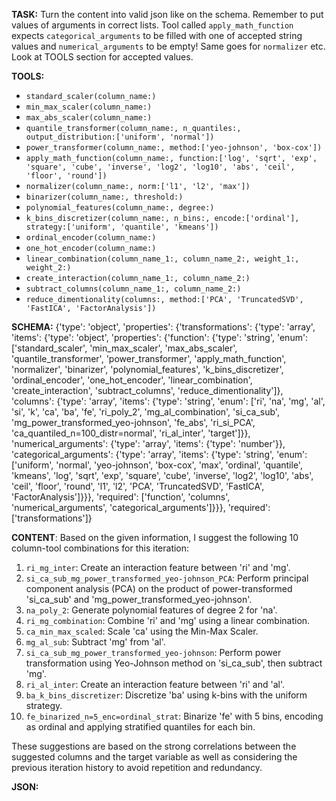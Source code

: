 **TASK:**
Turn the content into valid json like on the schema.
Remember to put values of arguments in correct lists.
Tool called `apply_math_function` expects `categorical_arguments` to be filled with one of accepted string values and `numerical_arguments` to be empty! Same goes for `normalizer` etc. Look at TOOLS section for accepted values.

**TOOLS:**
- `standard_scaler(column_name:)`
- `min_max_scaler(column_name:)`
- `max_abs_scaler(column_name:)`
- `quantile_transformer(column_name:, n_quantiles:, output_distribution:['uniform', 'normal'])`
- `power_transformer(column_name:, method:['yeo-johnson', 'box-cox'])`
- `apply_math_function(column_name:, function:['log', 'sqrt', 'exp', 'square', 'cube', 'inverse', 'log2', 'log10', 'abs', 'ceil', 'floor', 'round'])`
- `normalizer(column_name:, norm:['l1', 'l2', 'max'])`
- `binarizer(column_name:, threshold:)`
- `polynomial_features(column_name:, degree:)`
- `k_bins_discretizer(column_name:, n_bins:, encode:['ordinal'], strategy:['uniform', 'quantile', 'kmeans'])`
- `ordinal_encoder(column_name:)`
- `one_hot_encoder(column_name:)`
- `linear_combination(column_name_1:, column_name_2:, weight_1:, weight_2:)`
- `create_interaction(column_name_1:, column_name_2:)`
- `subtract_columns(column_name_1:, column_name_2:)`
- `reduce_dimentionality(columns:, method:['PCA', 'TruncatedSVD', 'FastICA', 'FactorAnalysis'])`

**SCHEMA:**
{'type': 'object', 'properties': {'transformations': {'type': 'array', 'items': {'type': 'object', 'properties': {'function': {'type': 'string', 'enum': ['standard_scaler', 'min_max_scaler', 'max_abs_scaler', 'quantile_transformer', 'power_transformer', 'apply_math_function', 'normalizer', 'binarizer', 'polynomial_features', 'k_bins_discretizer', 'ordinal_encoder', 'one_hot_encoder', 'linear_combination', 'create_interaction', 'subtract_columns', 'reduce_dimentionality']}, 'columns': {'type': 'array', 'items': {'type': 'string', 'enum': ['ri', 'na', 'mg', 'al', 'si', 'k', 'ca', 'ba', 'fe', 'ri_poly_2', 'mg_al_combination', 'si_ca_sub', 'mg_power_transformed_yeo-johnson', 'fe_abs', 'ri_si_PCA', 'ca_quantiled_n=100_distr=normal', 'ri_al_inter', 'target']}}, 'numerical_arguments': {'type': 'array', 'items': {'type': 'number'}}, 'categorical_arguments': {'type': 'array', 'items': {'type': 'string', 'enum': ['uniform', 'normal', 'yeo-johnson', 'box-cox', 'max', 'ordinal', 'quantile', 'kmeans', 'log', 'sqrt', 'exp', 'square', 'cube', 'inverse', 'log2', 'log10', 'abs', 'ceil', 'floor', 'round', 'l1', 'l2', 'PCA', 'TruncatedSVD', 'FastICA', 'FactorAnalysis']}}}, 'required': ['function', 'columns', 'numerical_arguments', 'categorical_arguments']}}}, 'required': ['transformations']}

**CONTENT**:
 Based on the given information, I suggest the following 10 column-tool combinations for this iteration:

1. `ri_mg_inter`: Create an interaction feature between 'ri' and 'mg'.
2. `si_ca_sub_mg_power_transformed_yeo-johnson_PCA`: Perform principal component analysis (PCA) on the product of power-transformed 'si_ca_sub' and 'mg_power_transformed_yeo-johnson'.
3. `na_poly_2`: Generate polynomial features of degree 2 for 'na'.
4. `ri_mg_combination`: Combine 'ri' and 'mg' using a linear combination.
5. `ca_min_max_scaled`: Scale 'ca' using the Min-Max Scaler.
6. `mg_al_sub`: Subtract 'mg' from 'al'.
7. `si_ca_sub_mg_power_transformed_yeo-johnson`: Perform power transformation using Yeo-Johnson method on 'si_ca_sub', then subtract 'mg'.
8. `ri_al_inter`: Create an interaction feature between 'ri' and 'al'.
9. `ba_k_bins_discretizer`: Discretize 'ba' using k-bins with the uniform strategy.
10. `fe_binarized_n=5_enc=ordinal_strat`: Binarize 'fe' with 5 bins, encoding as ordinal and applying stratified quantiles for each bin.

These suggestions are based on the strong correlations between the suggested columns and the target variable as well as considering the previous iteration history to avoid repetition and redundancy.

**JSON:**

